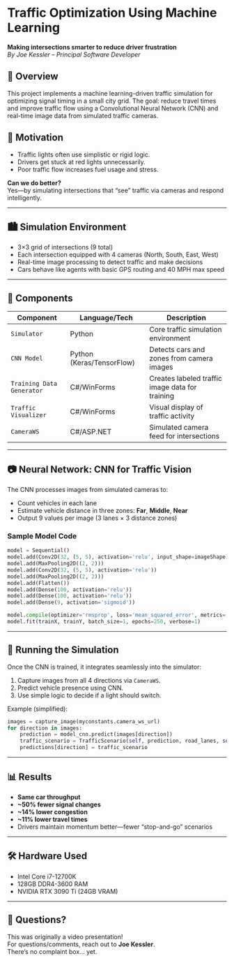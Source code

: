 # Traffic Optimization Using Machine Learning

**Making intersections smarter to reduce driver frustration**  
*By Joe Kessler – Principal Software Developer*

## 🚦 Overview

This project implements a machine learning-driven traffic simulation for optimizing signal timing in a small city grid. The goal: reduce travel times and improve traffic flow using a Convolutional Neural Network (CNN) and real-time image data from simulated traffic cameras.

## 🧠 Motivation

- Traffic lights often use simplistic or rigid logic.
- Drivers get stuck at red lights unnecessarily.
- Poor traffic flow increases fuel usage and stress.

**Can we do better?**  
Yes—by simulating intersections that “see” traffic via cameras and respond intelligently.

---

## 🏙️ Simulation Environment

- 3×3 grid of intersections (9 total)
- Each intersection equipped with 4 cameras (North, South, East, West)
- Real-time image processing to detect traffic and make decisions
- Cars behave like agents with basic GPS routing and 40 MPH max speed

---

## 🧩 Components

| Component | Language/Tech | Description |
|----------|----------------|-------------|
| `Simulator` | Python | Core traffic simulation environment |
| `CNN Model` | Python (Keras/TensorFlow) | Detects cars and zones from camera images |
| `Training Data Generator` | C#/WinForms | Creates labeled traffic image data for training |
| `Traffic Visualizer` | C#/WinForms | Visual display of traffic activity |
| `CameraWS` | C#/ASP.NET | Simulated camera feed for intersections |

---

## 📷 Neural Network: CNN for Traffic Vision

The CNN processes images from simulated cameras to:

- Count vehicles in each lane
- Estimate vehicle distance in three zones: **Far**, **Middle**, **Near**
- Output 9 values per image (3 lanes × 3 distance zones)

### Sample Model Code

```python
model = Sequential()
model.add(Conv2D(32, (5, 5), activation='relu', input_shape=imageShape))
model.add(MaxPooling2D((2, 2)))
model.add(Conv2D(32, (5, 5), activation='relu'))
model.add(MaxPooling2D((2, 2)))
model.add(Flatten())
model.add(Dense(100, activation='relu'))
model.add(Dense(100, activation='relu'))
model.add(Dense(9, activation='sigmoid'))

model.compile(optimizer='rmsprop', loss='mean_squared_error', metrics=['accuracy'])
model.fit(trainX, trainY, batch_size=1, epochs=250, verbose=1)
```

---

## 🏃 Running the Simulation

Once the CNN is trained, it integrates seamlessly into the simulator:

1. Capture images from all 4 directions via `CameraWS`.
2. Predict vehicle presence using CNN.
3. Use simple logic to decide if a light should switch.

Example (simplified):

```python
images = capture_image(myconstants.camera_ws_url)
for direction in images:
    prediction = model_cnn.predict(images[direction])
    traffic_scenario = TrafficScenario(self, prediction, road_lanes, self.global_ctx)
    predictions[direction] = traffic_scenario
```

---

## 📊 Results

- **Same car throughput**
- **~50% fewer signal changes**
- **~14% lower congestion**
- **~11% lower travel times**
- Drivers maintain momentum better—fewer “stop-and-go” scenarios

---

## 🛠️ Hardware Used

- Intel Core i7-12700K
- 128GB DDR4-3600 RAM
- NVIDIA RTX 3090 Ti (24GB VRAM)

---

## 🙋 Questions?

This was originally a video presentation!  
For questions/comments, reach out to **Joe Kessler**.  
There’s no complaint box… yet.
